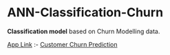 # ANN-Classification-Churn

**Classification model** based on Churn Modelling data.

<ins>App Link</ins> :- [Customer Churn Prediction](https://ann-classification-churn-ddytgzfckxwndommad3zfh.streamlit.app)
